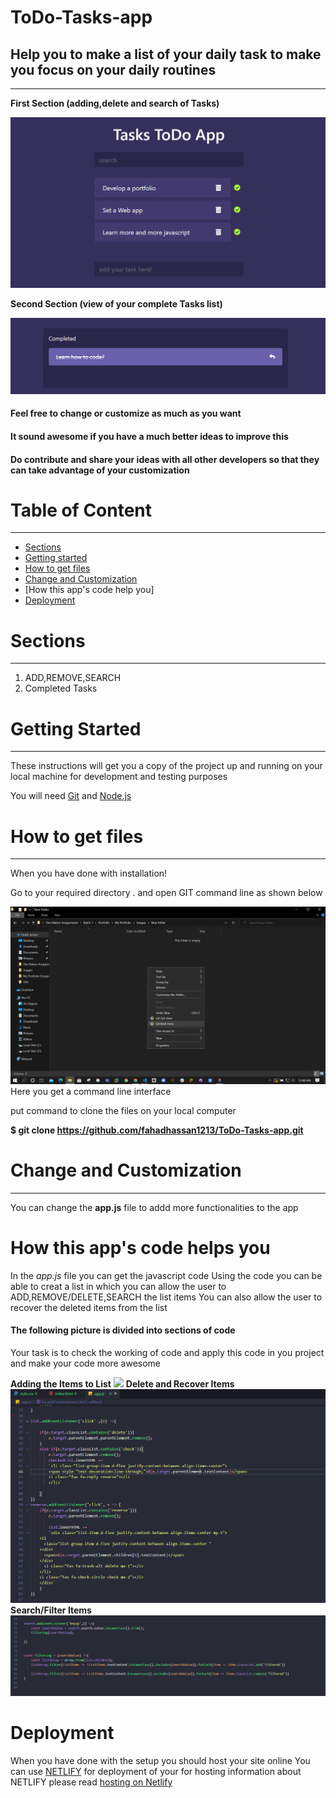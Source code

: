 # ToDo-Tasks-app

## Help you to make a list of  your daily task to make you focus on your daily routines 
-------------------------------------------------
__First Section (adding,delete and search of Tasks)__

![intro page](images/add-remove-section.PNG)

__Second Section (view of your complete Tasks list)__

![projects page](images/completedTask-section.PNG)



#### Feel free to change or customize as much as you want

#### It sound awesome if you have a much better ideas to improve this

#### Do contribute and share your ideas with all other developers so that they can take advantage of your customization

Table of Content
================

* * * * *

-   [Sections](#)
-   [Getting started](#)
-   [How to get files](#)
-   [Change and Customization](#)
-   [How this app's code help you]
-   [Deployment](#)


Sections
========

* * * * *

1.  ADD,REMOVE,SEARCH   
2.  Completed Tasks

Getting Started
===============

* * * * *

These instructions will get you a copy of the project up and running on
your local machine for development and testing purposes

You will need [Git](#) and [Node.js](#)

How to get files
================

* * * * *

When you have done with installation!

Go to your required directory . and open GIT command line as shown below

![contact page](images/GITBASH.jpg)
Here you get a command line interface

put command to clone the files on your local computer

**\$ git clone https://github.com/fahadhassan1213/ToDo-Tasks-app.git** 

Change and Customization
========================

* * * * *

You can change the **app.js** file to addd more functionalities to the app


How this app's code helps you
========================
In the _app.js_ file you can get the javascript code 
Using the code you can be able to creat a list in which you can allow the user to ADD,REMOVE/DELETE,SEARCH the list items
You can also allow the user to recover the deleted items from the list

#### The following picture is divided into sections of code
Your task is to check the working of code and apply this code in you project and make your code more awesome

__Adding the Items to List__
![](images/addingitems.PNG)
__Delete and Recover Items__
![](images/delete%20and%20recover-items.PNG)
__Search/Filter Items__
![](images/search-items.PNG)


Deployment
========================
When you have done with the setup you should host your site online
You can use [NETLIFY](https://www.netlify.com/) for deployment of your
for hosting information about NETLIFY please read [hosting on Netlify](https://create-react-app.dev/docs/deployment/#netlify)

